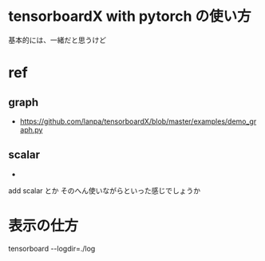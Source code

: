 # tensorboardX with pytorch の使い方
基本的には、一緒だと思うけど

# ref
## graph

- https://github.com/lanpa/tensorboardX/blob/master/examples/demo_graph.py

## scalar

- 

add scalar
とか
そのへん使いながらといった感じでしょうか

# 表示の仕方

tensorboard --logdir=./log